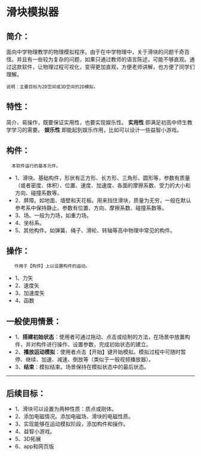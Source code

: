 # 滑块模拟器

## 简介：
  面向中学物理教学的物理模拟程序。由于在中学物理中，关于滑块的问题千奇百怪。并且有一些较为复杂的问题，如果只通过教师的语言陈述，可能不够直观。通过这款软件，让物理过程可视化，变得更加直观，方便老师讲解，也方便了同学们理解。

    说明：主要目标为2D空间或3D空间的2D模拟。

## 特性：
  简介、易操作，既要保证实用性，也要实现娱乐性。
  **实用性** 即满足初高中师生教学学习的需要。
  **娱乐性** 即能起到娱乐作用，比如可以设计一些益智小游戏。
  
  
  

## 构件：
      本软件运行的基本元件。
* 1、滑块。基础构件，形状有正方形、长方形、三角形、圆形等，参数有质量（或者密度、体积）、位置、速度、加速度、各面的摩擦系数、受力的大小和方向、碰撞系数等。	
* 2、屏障。如地面、墙壁和天花板。用来挡住滑块，质量为无穷，一般在默认参考系中保持静止。参数有位置、方向、摩擦系数、碰撞系数等。
* 3、场。一般为力场，如重力场。
* 4、坐标系。
* 5、其他构件。如弹簧、绳子、滑轮、转轴等高中物理中常见的构件。

## 操作：
       作用于【构件】上以设置构件的运动。
* 1、力矢
* 2、速度矢
* 3、加速度矢
* 4、函数

## 一般使用情景：
* 1、**搭建初始状态**：使用者可通过拖动、点击或绘制的方法，在场景中放置构件，并对构件进行操作、设置参数，完成初始状态的建立。
* 2、**播放运动模拟**：使用者点击【开始】键开始模拟。模拟过程中可随时暂停、继续、加速、减速、倒放等（类似于一般视频播放器）。
* 3、**结束**：模拟结束。场景保持在模拟状态中的最后状态。

---

## 后续目标：
* 1、滑块可以设置为两种性质：质点或刚体。
* 2、添加电磁情况。添加电磁场、滑块的电磁性质。
* 3、实现能够在运动模拟阶段，添加构件和操作。
* 4、益智小游戏。
* 5、3D拓展
* 6、app和网页版

